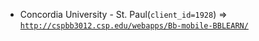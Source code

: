  - Concordia University - St. Paul(`client_id=1928`) => [`http://cspbb3012.csp.edu/webapps/Bb-mobile-BBLEARN/`](http://cspbb3012.csp.edu/webapps/Bb-mobile-BBLEARN/)
